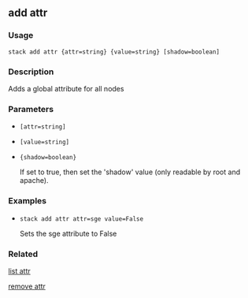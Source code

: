 ## add attr

### Usage

`stack add attr {attr=string} {value=string} [shadow=boolean]`

### Description

Adds a global attribute for all nodes

### Parameters
* `[attr=string]`
* `[value=string]`
* `{shadow=boolean}`

   If set to true, then set the 'shadow' value (only readable by root
	and apache).

### Examples

* `stack add attr attr=sge value=False`

   Sets the sge attribute to False


### Related
[list attr](list-attr)

[remove attr](remove-attr)


